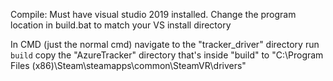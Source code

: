Compile:
Must have visual studio 2019 installed.
Change the program location in build.bat to match your VS install directory

In CMD (just the normal cmd) navigate to the "tracker_driver" directory
run `build`
copy the "AzureTracker" directory that's inside "build" to "C:\Program Files (x86)\Steam\steamapps\common\SteamVR\drivers"
